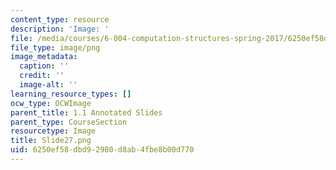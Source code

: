 ```yaml
---
content_type: resource
description: 'Image: '
file: /media/courses/6-004-computation-structures-spring-2017/6250ef58dbd92980d8ab4fbe8b00d770_Slide27.png
file_type: image/png
image_metadata:
  caption: ''
  credit: ''
  image-alt: ''
learning_resource_types: []
ocw_type: OCWImage
parent_title: 1.1 Annotated Slides
parent_type: CourseSection
resourcetype: Image
title: Slide27.png
uid: 6250ef58-dbd9-2980-d8ab-4fbe8b00d770
---
```

